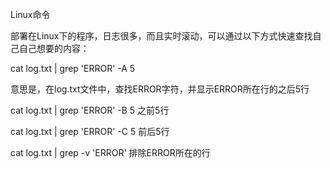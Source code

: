 Linux命令

部署在Linux下的程序，日志很多，而且实时滚动，可以通过以下方式快速查找自己自己想要的内容：

cat log.txt | grep 'ERROR' -A 5

意思是，在log.txt文件中，查找ERROR字符，并显示ERROR所在行的之后5行

cat log.txt | grep 'ERROR' -B 5  之前5行

cat log.txt | grep 'ERROR' -C 5 前后5行

cat log.txt | grep -v 'ERROR' 排除ERROR所在的行

